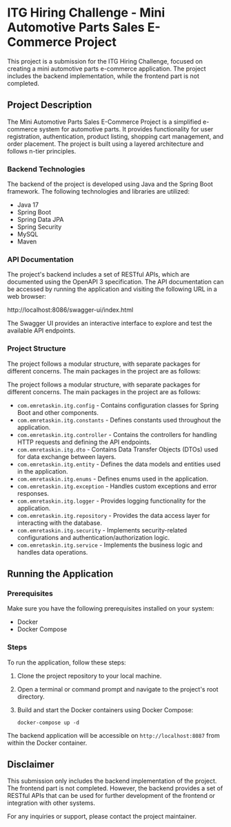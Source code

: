 # ITG Hiring Challenge - Mini Automotive Parts Sales E-Commerce Project

This project is a submission for the ITG Hiring Challenge, focused on creating a mini automotive parts e-commerce application. The project includes the backend implementation, while the frontend part is not completed.

## Project Description

The Mini Automotive Parts Sales E-Commerce Project is a simplified e-commerce system for automotive parts. It provides functionality for user registration, authentication, product listing, shopping cart management, and order placement. The project is built using a layered architecture and follows n-tier principles.

### Backend Technologies

The backend of the project is developed using Java and the Spring Boot framework. The following technologies and libraries are utilized:

- Java 17
- Spring Boot
- Spring Data JPA
- Spring Security
- MySQL
- Maven

### API Documentation

The project's backend includes a set of RESTful APIs, which are documented using the OpenAPI 3 specification. The API documentation can be accessed by running the application and visiting the following URL in a web browser:

http://localhost:8086/swagger-ui/index.html

The Swagger UI provides an interactive interface to explore and test the available API endpoints.

### Project Structure

The project follows a modular structure, with separate packages for different concerns. The main packages in the project are as follows:

The project follows a modular structure, with separate packages for different concerns. The main packages in the project are as follows:

- `com.emretaskin.itg.config` - Contains configuration classes for Spring Boot and other components.
- `com.emretaskin.itg.constants` - Defines constants used throughout the application.
- `com.emretaskin.itg.controller` - Contains the controllers for handling HTTP requests and defining the API endpoints.
- `com.emretaskin.itg.dto` - Contains Data Transfer Objects (DTOs) used for data exchange between layers.
- `com.emretaskin.itg.entity` - Defines the data models and entities used in the application.
- `com.emretaskin.itg.enums` - Defines enums used in the application.
- `com.emretaskin.itg.exception` - Handles custom exceptions and error responses.
- `com.emretaskin.itg.logger` - Provides logging functionality for the application.
- `com.emretaskin.itg.repository` - Provides the data access layer for interacting with the database.
- `com.emretaskin.itg.security` - Implements security-related configurations and authentication/authorization logic.
- `com.emretaskin.itg.service` - Implements the business logic and handles data operations.

## Running the Application

### Prerequisites

Make sure you have the following prerequisites installed on your system:

- Docker
- Docker Compose

### Steps

To run the application, follow these steps:

1. Clone the project repository to your local machine.

2. Open a terminal or command prompt and navigate to the project's root directory.

3. Build and start the Docker containers using Docker Compose:

   ```shell
   docker-compose up -d
   ```
The backend application will be accessible on `http://localhost:8087` from within the Docker container.

## Disclaimer

This submission only includes the backend implementation of the project. The frontend part is not completed. However, the backend provides a set of RESTful APIs that can be used for further development of the frontend or integration with other systems.

For any inquiries or support, please contact the project maintainer.
